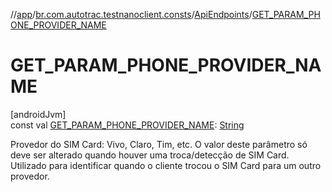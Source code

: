 //[app](../../../index.md)/[br.com.autotrac.testnanoclient.consts](../index.md)/[ApiEndpoints](index.md)/[GET_PARAM_PHONE_PROVIDER_NAME](-g-e-t_-p-a-r-a-m_-p-h-o-n-e_-p-r-o-v-i-d-e-r_-n-a-m-e.md)

# GET_PARAM_PHONE_PROVIDER_NAME

[androidJvm]\
const val [GET_PARAM_PHONE_PROVIDER_NAME](-g-e-t_-p-a-r-a-m_-p-h-o-n-e_-p-r-o-v-i-d-e-r_-n-a-m-e.md): [String](https://kotlinlang.org/api/latest/jvm/stdlib/kotlin/-string/index.html)

Provedor do SIM Card: Vivo, Claro, Tim, etc. O valor deste parâmetro só deve ser alterado quando houver uma troca/detecção de SIM Card. Utilizado para identificar quando o cliente trocou o SIM Card para um outro provedor.
